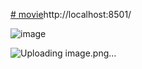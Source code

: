 [# movie](http://localhost:8501/)http://localhost:8501/


![image](https://github.com/sreejaakella/movie/assets/76392758/1c3d68b6-0e31-4e69-a9fd-78c20fd08c96)

![Uploading image.png…]()
